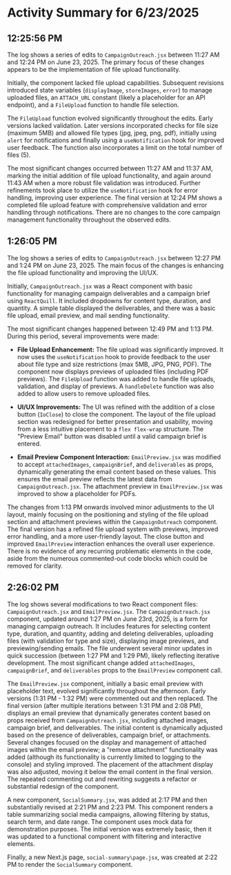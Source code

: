 # Activity Summary for 6/23/2025

## 12:25:56 PM
The log shows a series of edits to `CampaignOutreach.jsx`  between 11:27 AM and 12:24 PM on June 23, 2025.  The primary focus of these changes appears to be the implementation of file upload functionality.

Initially, the component lacked file upload capabilities.  Subsequent revisions introduced state variables (`displayImage`, `storeImages`, `error`) to manage uploaded files,  an `ATTACH_URL` constant (likely a placeholder for an API endpoint), and a `FileUpload` function to handle file selection.

The `FileUpload` function evolved significantly throughout the edits.  Early versions lacked validation. Later versions incorporated checks for file size (maximum 5MB) and allowed file types (jpg, jpeg, png, pdf), initially using `alert` for notifications and finally using a `useNotification` hook for improved user feedback.  The function also incorporates a limit on the total number of files (5).

The most significant changes occurred between 11:27 AM and 11:37 AM, marking the initial addition of file upload functionality, and again around 11:43 AM when a more robust file validation was introduced. Further refinements took place to utilize the `useNotification` hook for error handling, improving user experience.  The final version at 12:24 PM shows a completed file upload feature with comprehensive validation and error handling through notifications.  There are no changes to the core campaign management functionality  throughout the observed edits.


## 1:26:05 PM
The log shows a series of edits to `CampaignOutreach.jsx` between 12:27 PM and 1:24 PM on June 23, 2025.  The main focus of the changes is enhancing the file upload functionality and improving the UI/UX.

Initially, `CampaignOutreach.jsx` was a React component with basic functionality for managing campaign deliverables and a campaign brief using `ReactQuill`.  It included dropdowns for content type, duration, and quantity.  A simple table displayed the deliverables, and there was a basic file upload, email preview, and mail sending functionality.

The most significant changes happened between 12:49 PM and 1:13 PM.  During this period, several improvements were made:

* **File Upload Enhancement:** The file upload was significantly improved.  It now uses the `useNotification` hook to provide feedback to the user about file type and size restrictions (max 5MB, JPG, PNG, PDF). The component now displays previews of uploaded files (including PDF previews).  The `FileUpload` function was added to handle file uploads, validation, and display of previews. A `handleDelete` function was also added to allow users to remove uploaded files.

* **UI/UX Improvements:** The UI was refined with the addition of a close button (`IoClose`) to close the component. The layout of the file upload section was redesigned for better presentation and usability, moving from a less intuitive placement to a `flex flex-wrap` structure.  The "Preview Email" button was disabled until a valid campaign brief is entered.

* **Email Preview Component Interaction:**  `EmailPreview.jsx` was modified to accept `attachedImages`, `campaignBrief`, and `deliverables` as props, dynamically generating the email content based on these values.  This ensures the email preview reflects the latest data from `CampaignOutreach.jsx`.  The attachment preview in `EmailPreview.jsx` was improved to show a placeholder for PDFs.

The changes from 1:13 PM onwards involved minor adjustments to the UI layout, mainly focusing on the positioning and styling of the file upload section and attachment previews within the `CampaignOutreach` component. The final version has a refined file upload system with previews, improved error handling, and a more user-friendly layout.  The close button and improved `EmailPreview` interaction enhances the overall user experience.  There is no evidence of any recurring problematic elements in the code, aside from the numerous commented-out code blocks which could be removed for clarity.


## 2:26:02 PM
The log shows several modifications to two React component files: `CampaignOutreach.jsx` and `EmailPreview.jsx`.  The `CampaignOutreach.jsx` component, updated around 1:27 PM on June 23rd, 2025, is a form for managing campaign outreach. It includes features for selecting content type, duration, and quantity, adding and deleting deliverables, uploading files (with validation for type and size), displaying image previews, and previewing/sending emails.  The file underwent several minor updates in quick succession (between 1:27 PM and 1:29 PM), likely reflecting iterative development. The most significant change added `attachedImages`, `campaignBrief`, and `deliverables` props to the `EmailPreview` component call.


The `EmailPreview.jsx` component, initially a basic email preview with placeholder text, evolved significantly throughout the afternoon.  Early versions (1:31 PM - 1:32 PM) were commented out and then replaced. The final version (after multiple iterations between 1:31 PM and 2:08 PM), displays an email preview that dynamically generates content based on props received from `CampaignOutreach.jsx`, including attached images, campaign brief, and deliverables.  The initial content is dynamically adjusted based on the presence of deliverables, campaign brief, or attachments.  Several changes focused on the display and management of attached images within the email preview; a "remove attachment" functionality was added (although its functionality is currently limited to logging to the console) and styling improved.  The placement of the attachment display was also adjusted, moving it below the email content in the final version.  The repeated commenting out and rewriting suggests a refactor or substantial redesign of the component.

A new component, `SocialSummary.jsx`, was added at 2:17 PM and then substantially revised at 2:21 PM and 2:23 PM.  This component renders a table summarizing social media campaigns, allowing filtering by status, search term, and date range.  The component uses mock data for demonstration purposes. The initial version was extremely basic, then it was updated to a functional component with filtering and interactive elements.


Finally, a new Next.js page, `social-summary\page.jsx`, was created at 2:22 PM to render the `SocialSummary` component.
